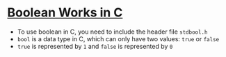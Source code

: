 # [Boolean Works in C](https://youtu.be/mVHlLp9Lbxs)

- To use boolean in C, you need to include the header file `stdbool.h`
- `bool` is a data type in C, which can only have two values: `true` or `false`
- `true` is represented by `1` and `false` is represented by `0`

